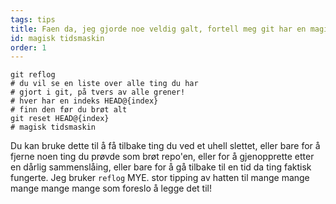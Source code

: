 ```yaml
---
tags: tips
title: Faen da, jeg gjorde noe veldig galt, fortell meg git har en magisk tidsmaskin!?! 
id: magisk tidsmaskin 
order: 1
---
```


```git
git reflog
# du vil se en liste over alle ting du har
# gjort i git, på tvers av alle grener!
# hver har en indeks HEAD@{index}
# finn den før du brøt alt 
git reset HEAD@{index}
# magisk tidsmaskin 
```


Du kan bruke dette til å få tilbake ting du ved et uhell slettet, eller bare for å fjerne noen ting du prøvde som brøt repo'en, eller for å gjenopprette etter en dårlig sammenslåing, eller bare for å gå tilbake til en tid da ting faktisk fungerte. Jeg bruker `reflog` MYE. stor tipping av hatten til mange mange mange mange mange som foreslo å legge det til! 
